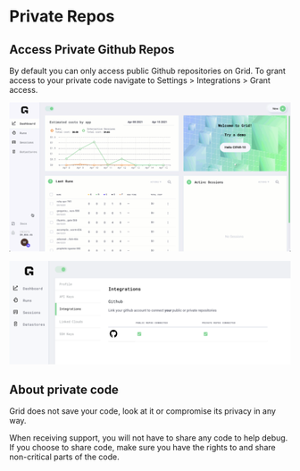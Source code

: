 # Private Repos

## Access Private Github Repos

By default you can only access public Github repositories on Grid. To grant access to your private code navigate to Settings &gt; Integrations &gt; Grant access.

![](../../.gitbook/assets/github.gif)

![Make sure the Integrations tab in settings shows private repos are connected](../../.gitbook/assets/screen-shot-2021-06-28-at-6.42.25-pm.png)

## About private code

Grid does not save your code, look at it or compromise its privacy in any way.

When receiving support, you will not have to share any code to help debug. If you choose to share code, make sure you have the rights to and share non-critical parts of the code.

